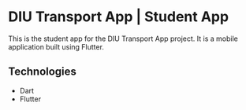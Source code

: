 # DIU Transport App | Student App

This is the student app for the DIU Transport App project. It is a mobile application built using Flutter.

## Technologies

- Dart
- Flutter
